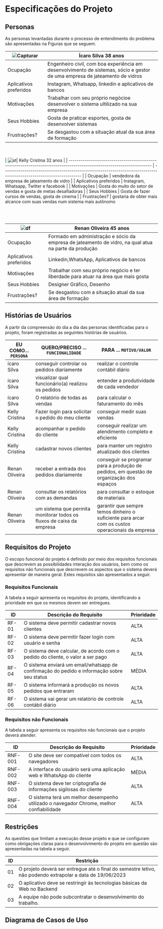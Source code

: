 # Especificações do Projeto


## Personas

As personas levantadas durante o processo de entendimento do problema são apresentadas na Figuras que se seguem.

| ![Capturar](https://user-images.githubusercontent.com/113618051/225644664-8b5cdbb4-4742-4697-baba-f8438e57cb45.JPG) | Ícaro Silva   38 anos                                                                               |
| ------------------------------------------------------------------------------------------------------------------------ | ---------------------------------------------------------------------------------------------------------------------- |
| Ocupação                                                                                                                 | Engenheiro civil, com boa experiência em desenvolvimento de sistemas, sócio e gestor de uma empresa de jateamento de vidros                                                                                          |
| Aplicativos preferidos                                                                                                   | Instagram, Whatsapp, linkedin e aplicativos de bancos                                                                   |
| Motivações                                                                                                               | Trabalhar com seu próprio negócioe desenvolver o sistema ultilizado na sua empresa              |
| Seus Hobbies                                                                                                             |   Gosta de praticar esportes, gosta de desenvolver sistemas                                                                              |
| Frustrações?                                                                                                             | Se desgastou com a situação atual da sua área de formação 


<br><br>
| ![at](https://user-images.githubusercontent.com/113618051/225646801-a1428963-ad5a-4574-ab42-3cb24260b436.JPG)| Kelly Cristina    32 anos                                                                             |
| ------------------------------------------------------------------------------------------------------------------------ | ---------------------------------------------------------------------------------------------------------------------- |
| Ocupação                                                                                                                 |    vendedora da empresa de jateamento de vidro                                                                                      |
| Aplicativos preferidos                                                                                                   | Instagram, Whatsapp, Twitter e facebook                                                                   |
| Motivações                                                                                                               | Gosta do muito do setor de vendas e gosta de metas desafiadoras              |
| Seus Hobbies                                                                                                             |  Gosta de fazer cursos de vendas, gosta de cinema                                                                              |
| Frustrações?                                                                                                             | gostaria de obter mais alcance com suas vendas num sistema mais autônomo

<br><br>


| ![df](https://user-images.githubusercontent.com/113618051/225644863-09f8ded6-28f4-47ad-a7a9-b9f18b013755.JPG) | Renan Oliveira 45 anos                                                                             |
| ------------------------------------------------------------------------------------------------------------------------ | ---------------------------------------------------------------------------------------------------------------------- |
| Ocupação                                                                                                                 |    Formado em administração e sócio da empresa de jateamento de vidro, na qual atua na parte da produção                                                                                      |
| Aplicativos preferidos                                                                                                   | Linkedin,WhatsApp, Aplicativos de bancos                                                                  |
| Motivações                                                                                                               |Trabalhar com seu próprio negócio e ter liberdade para atuar na área que mais gosta               |
| Seus Hobbies                                                                                                             |  Designer Gráfico, Desenho                                                                               |
| Frustrações?                                                                                                             | Se desgastou com a situação atual da sua área de formação 






## Histórias de Usuários

A partir da compreensão do dia a dia das personas identificadas para o projeto, foram registradas as seguintes histórias de usuários.

|EU COMO... `PERSONA`| QUERO/PRECISO ... `FUNCIONALIDADE` |PARA ... `MOTIVO/VALOR`                 |
|--------------------|------------------------------------|----------------------------------------|
|ícaro Silva |  conseguir controlar os pedidos diariamente         | realizar o controle contábil diário           |
|ícaro Silva | visualizar qual funcionário(a) realizou os pedidos  |entender a produtividade de cada vendedor |
|ícaro Silva |O relatório de todas as vendas | para calcular o faturamento do mês |
|Kelly Cristina|Fazer login para solicitar o pedido do meu cliente|conseguir medir suas vendas|
|Kelly Cristina| acompanhar o pedido do cliente|conseguir realizar um atendimento completo e eficiente|
|Kelly Cristina|cadastrar novos clientes|para manter um registro atualizado dos clientes|
|Renan Oliveira|receber a entrada dos pedidos diariamente|conseguir se programar para a produção de pedidos, em questão de organização dos espaços|
|Renan Oliveira|consultar os relatórios com as demandas| para consultar o estoque de materiais|
|Renan Oliveira|um sistema que permita monitorar todos os fluxos de caixa da empresa | garantir que sempre temos dinheiro o suficiente para arcar com os custos operacionais da empresa|


## Requisitos do Projeto

O escopo funcional do projeto é definido por meio dos requisitos funcionais que descrevem as possibilidades interação dos usuários, bem como os requisitos não funcionais que descrevem os aspectos que o sistema deverá apresentar de maneira geral. Estes requisitos são apresentados a seguir.

### Requisitos Funcionais

A tabela a seguir apresenta os requisitos do projeto, identificando a prioridade em que os mesmos devem ser entregues.

|ID    | Descrição do Requisito  | Prioridade |
|------|-----------------------------------------|----|
|RF-01| O sistema deve permitir cadastrar novos clientes | ALTA | 
|RF-02| O sistema deve permitir fazer login com usuário e senha | ALTA |
|RF-03|O sistema deve calcular, de acordo com o pedido do cliente, o valor a ser pago |ALTA|
|RF-04|O sistema enviará um email/whatsapp de confirmação do pedido e informação sobre seu status |MÉDIA|
|RF-05|O sistema informará a produção os novos pedidos que entraram |ALTA|
|RF-06|O sistema vai gerar um relatório de controle contábil diário |ALTA|

### Requisitos não Funcionais

A tabela a seguir apresenta os requisitos não funcionais que o projeto deverá atender.

|ID     | Descrição do Requisito  |Prioridade |
|-------|-------------------------|----|
|RNF-001|O site deve ser compatível com todos os navegadores   | ALTA | 
|RNF-002|A interface do usuário será uma aplicação web e WhatsApp do cliente   |  MÉDIA |
|RNF-003| O sistema deve ter criptografia de informações sigilosas do cliente |ALTA|
|RNF-004| O sistema terá um melhor desempenho utilizado o navegador Chrome, melhor confiabilidade |ALTA|


## Restrições

As questões que limitam a execução desse projeto e que se configuram como obrigações claras para o desenvolvimento do projeto em questão são apresentadas na tabela a seguir.

|ID| Restrição                                             |
|--|-------------------------------------------------------|
|01| O projeto deverá ser entregue até o final do semestre letivo, não podendo extrapolar a data de 19/06/2023|
|02| O aplicativo deve se restringir às tecnologias básicas da Web no Backend         |
|03| A equipe não pode subcontratar o desenvolvimento do trabalho. |



## Diagrama de Casos de Uso


